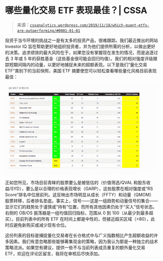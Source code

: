 <!--yml

类别：未分类

日期：2024-05-12 17:37:40

-->

# 哪些量化交易 ETF 表现最佳？| CSSA

> 来源：[`cssanalytics.wordpress.com/2019/11/18/which-quant-etfs-are-outperforming/#0001-01-01`](https://cssanalytics.wordpress.com/2019/11/18/which-quant-etfs-are-outperforming/#0001-01-01)

投资于当今环境的挑战之一是有太多的投资产品，很难跟踪。我们最近推出的网站[](http://cssanalytics.com/) Investor IQ 旨在帮助更好地组织投资者，并为他们提供所需的分析，以做出更好的决策。追求绩效的最大风险在于，如果您没有掌握现在发生的情况，而是追逐过去 3 年或 5 年的获胜基金（这些基金很可能会回归均值）。我们的相对强度评级跟踪短期间隔内的动量，以更好地捕捉未来的超额表现。以下是我们“量化交易 ETF”类别下的当前快照，美国 ETF 摘要使您可以轻松查看哪些量化风格目前表现最佳：

![](img/9d9d4e4a8b4d9bfd400f1e8c624249b6.png)

正如您所见，市场目前青睐的股票要么是被低估的（价值筛选/QVAL 和股东收益/SYD），要么是以合理的价格表现增长（GARP），这些股票在相对强度或“RS Score”排名中位居前列。这反映出市场明显从成长（FFTY）和动量（QMOM）股票转移，后者排名垫底。事实上，信号——这是一组趋势和动量信号的集合——显示它们的趋势处于谨慎或“持有”位置，而所有其他因素仍处于“买入”信号状态。右侧的 OB/OS 振荡器是一组均值回归指标，范围从 0 到 100（从最少到最多超买）。目前列表中的所有 ETF 在时间上都是中性的，但接近超买区域（>80），此时应避免新购买或减少现有仓位。

这份列表的目标是捕捉量化交易者在长仓格式中与广义指数相比产生超额收益的许多因素。我们有意忽略那些能够筹集现金的策略，因为我认为那是一种独立的战术策略流派。如果您有建议，提供一些不与当前列表成员重复的额外量化交易 ETF，欢迎在评论区留言，我将在审核后尽快添加。
